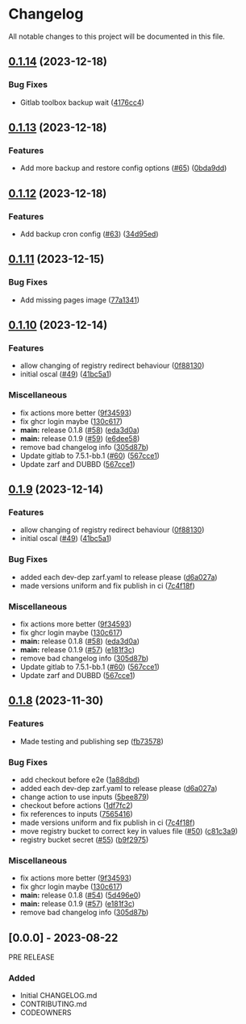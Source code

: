 # Changelog

All notable changes to this project will be documented in this file.

## [0.1.14](https://github.com/defenseunicorns/uds-capability-gitlab/compare/v0.1.13...v0.1.14) (2023-12-18)


### Bug Fixes

* Gitlab toolbox backup wait ([4176cc4](https://github.com/defenseunicorns/uds-capability-gitlab/commit/4176cc483ef39e15d237c6d07514121efccf8e73))

## [0.1.13](https://github.com/defenseunicorns/uds-capability-gitlab/compare/v0.1.12...v0.1.13) (2023-12-18)


### Features

* Add more backup and restore config options ([#65](https://github.com/defenseunicorns/uds-capability-gitlab/issues/65)) ([0bda9dd](https://github.com/defenseunicorns/uds-capability-gitlab/commit/0bda9dd543727f19d943535712147b8fc34dbc78))

## [0.1.12](https://github.com/defenseunicorns/uds-capability-gitlab/compare/v0.1.11...v0.1.12) (2023-12-18)


### Features

* Add backup cron config ([#63](https://github.com/defenseunicorns/uds-capability-gitlab/issues/63)) ([34d95ed](https://github.com/defenseunicorns/uds-capability-gitlab/commit/34d95edf2cc414275fa58a7fcb8add8df35da388))

## [0.1.11](https://github.com/defenseunicorns/uds-capability-gitlab/compare/v0.1.10...v0.1.11) (2023-12-15)


### Bug Fixes

* Add missing pages image ([77a1341](https://github.com/defenseunicorns/uds-capability-gitlab/commit/77a1341e0d5a198ae2207e9aa2b0d39d26a21c4b))

## [0.1.10](https://github.com/defenseunicorns/uds-capability-gitlab/compare/v0.1.9...v0.1.10) (2023-12-14)


### Features

* allow changing of registry redirect behaviour ([0f88130](https://github.com/defenseunicorns/uds-capability-gitlab/commit/0f8813082b78c57343a0774ccc29b108732dd2bf))
* initial oscal ([#49](https://github.com/defenseunicorns/uds-capability-gitlab/issues/49)) ([41bc5a1](https://github.com/defenseunicorns/uds-capability-gitlab/commit/41bc5a15460644b7f2ecb6fcd801f3e2fcab7f99))


### Miscellaneous

* fix actions more better ([9f34593](https://github.com/defenseunicorns/uds-capability-gitlab/commit/9f34593168f5c73610fec52d8f45cb918b78ba69))
* fix ghcr login maybe ([130c617](https://github.com/defenseunicorns/uds-capability-gitlab/commit/130c61786e54668dcfa527081631867805245184))
* **main:** release 0.1.8 ([#58](https://github.com/defenseunicorns/uds-capability-gitlab/issues/58)) ([eda3d0a](https://github.com/defenseunicorns/uds-capability-gitlab/commit/eda3d0a1b9aa5f80f7e9b637809cf4288e7bbb78))
* **main:** release 0.1.9 ([#59](https://github.com/defenseunicorns/uds-capability-gitlab/issues/59)) ([e6dee58](https://github.com/defenseunicorns/uds-capability-gitlab/commit/e6dee5810938a925e01a322c43694cb9b969b1b7))
* remove bad changelog info ([305d87b](https://github.com/defenseunicorns/uds-capability-gitlab/commit/305d87b2ba01c3176879e1f20c43ef48bed03da3))
* Update gitlab to 7.5.1-bb.1 ([#60](https://github.com/defenseunicorns/uds-capability-gitlab/issues/60)) ([567cce1](https://github.com/defenseunicorns/uds-capability-gitlab/commit/567cce1e4f8b700937395eb2aeefbfc9ecdfc838))
* Update zarf and DUBBD ([567cce1](https://github.com/defenseunicorns/uds-capability-gitlab/commit/567cce1e4f8b700937395eb2aeefbfc9ecdfc838))

## [0.1.9](https://github.com/defenseunicorns/uds-capability-gitlab/compare/v0.1.8...v0.1.9) (2023-12-14)


### Features

* allow changing of registry redirect behaviour ([0f88130](https://github.com/defenseunicorns/uds-capability-gitlab/commit/0f8813082b78c57343a0774ccc29b108732dd2bf))
* initial oscal ([#49](https://github.com/defenseunicorns/uds-capability-gitlab/issues/49)) ([41bc5a1](https://github.com/defenseunicorns/uds-capability-gitlab/commit/41bc5a15460644b7f2ecb6fcd801f3e2fcab7f99))


### Bug Fixes

* added each dev-dep zarf.yaml to release please ([d6a027a](https://github.com/defenseunicorns/uds-capability-gitlab/commit/d6a027a1e62d8665d33da79bc9ba7d6b3606e5cf))
* made versions uniform and fix publish in ci ([7c4f18f](https://github.com/defenseunicorns/uds-capability-gitlab/commit/7c4f18fbe076c62a45e693c0348820fa9bcd2c98))


### Miscellaneous

* fix actions more better ([9f34593](https://github.com/defenseunicorns/uds-capability-gitlab/commit/9f34593168f5c73610fec52d8f45cb918b78ba69))
* fix ghcr login maybe ([130c617](https://github.com/defenseunicorns/uds-capability-gitlab/commit/130c61786e54668dcfa527081631867805245184))
* **main:** release 0.1.8 ([#58](https://github.com/defenseunicorns/uds-capability-gitlab/issues/58)) ([eda3d0a](https://github.com/defenseunicorns/uds-capability-gitlab/commit/eda3d0a1b9aa5f80f7e9b637809cf4288e7bbb78))
* **main:** release 0.1.9 ([#57](https://github.com/defenseunicorns/uds-capability-gitlab/issues/57)) ([e181f3c](https://github.com/defenseunicorns/uds-capability-gitlab/commit/e181f3c3ba8f067552c07c1f7908f00d4d7fa6c6))
* remove bad changelog info ([305d87b](https://github.com/defenseunicorns/uds-capability-gitlab/commit/305d87b2ba01c3176879e1f20c43ef48bed03da3))
* Update gitlab to 7.5.1-bb.1 ([#60](https://github.com/defenseunicorns/uds-capability-gitlab/issues/60)) ([567cce1](https://github.com/defenseunicorns/uds-capability-gitlab/commit/567cce1e4f8b700937395eb2aeefbfc9ecdfc838))
* Update zarf and DUBBD ([567cce1](https://github.com/defenseunicorns/uds-capability-gitlab/commit/567cce1e4f8b700937395eb2aeefbfc9ecdfc838))

## [0.1.8](https://github.com/defenseunicorns/uds-capability-gitlab/compare/v0.1.7...v0.1.8) (2023-11-30)


### Features

* Made testing and publishing sep ([fb73578](https://github.com/defenseunicorns/uds-capability-gitlab/commit/fb735781f0941c9e4b926ec013078e2ed3849833))


### Bug Fixes

* add checkout before e2e ([1a88dbd](https://github.com/defenseunicorns/uds-capability-gitlab/commit/1a88dbdd48f7f38c822b6f99b372e6ff084b40a9))
* added each dev-dep zarf.yaml to release please ([d6a027a](https://github.com/defenseunicorns/uds-capability-gitlab/commit/d6a027a1e62d8665d33da79bc9ba7d6b3606e5cf))
* change action to use inputs ([5bee879](https://github.com/defenseunicorns/uds-capability-gitlab/commit/5bee8798e9c9795e284fb0622bdde6bf33989545))
* checkout before actions ([1df7fc2](https://github.com/defenseunicorns/uds-capability-gitlab/commit/1df7fc2dfd83493e354a1ad4edb45c32bfc04f60))
* fix references to inputs ([7565416](https://github.com/defenseunicorns/uds-capability-gitlab/commit/7565416e020694e780e7b5473f94cbdaccce3585))
* made versions uniform and fix publish in ci ([7c4f18f](https://github.com/defenseunicorns/uds-capability-gitlab/commit/7c4f18fbe076c62a45e693c0348820fa9bcd2c98))
* move registry bucket to correct key in values file ([#50](https://github.com/defenseunicorns/uds-capability-gitlab/issues/50)) ([c81c3a9](https://github.com/defenseunicorns/uds-capability-gitlab/commit/c81c3a935208072680258a3f3e7d67df6db13ed4))
* registry bucket secret ([#55](https://github.com/defenseunicorns/uds-capability-gitlab/issues/55)) ([b9f2975](https://github.com/defenseunicorns/uds-capability-gitlab/commit/b9f297549a01e50cadf8d8bb95075710433259c8))


### Miscellaneous

* fix actions more better ([9f34593](https://github.com/defenseunicorns/uds-capability-gitlab/commit/9f34593168f5c73610fec52d8f45cb918b78ba69))
* fix ghcr login maybe ([130c617](https://github.com/defenseunicorns/uds-capability-gitlab/commit/130c61786e54668dcfa527081631867805245184))
* **main:** release 0.1.8 ([#54](https://github.com/defenseunicorns/uds-capability-gitlab/issues/54)) ([5d496e0](https://github.com/defenseunicorns/uds-capability-gitlab/commit/5d496e00bf70c4ea1f4892cbc61102fe7a92012a))
* **main:** release 0.1.9 ([#57](https://github.com/defenseunicorns/uds-capability-gitlab/issues/57)) ([e181f3c](https://github.com/defenseunicorns/uds-capability-gitlab/commit/e181f3c3ba8f067552c07c1f7908f00d4d7fa6c6))
* remove bad changelog info ([305d87b](https://github.com/defenseunicorns/uds-capability-gitlab/commit/305d87b2ba01c3176879e1f20c43ef48bed03da3))

## [0.0.0] - 2023-08-22
PRE RELEASE

### Added
- Initial CHANGELOG.md
- CONTRIBUTING.md
- CODEOWNERS
